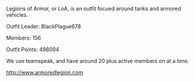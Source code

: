 Legions of Armor, or LoA, is an outfit focued around tanks and armored
vehicles.

Outfit Leader: BlackPlague678

Members: 156

Outfit Points: 498094

We use teamspeak, and have around 20 plus active members on at a time.

[<http://www.armoredlegion.com>](http://www.armoredlegion.com)